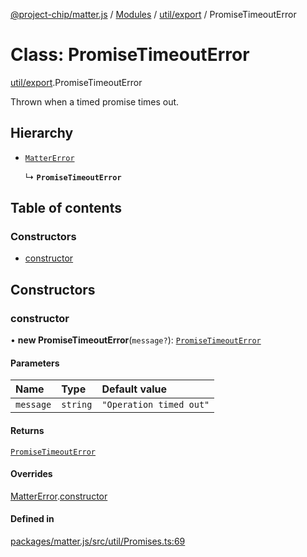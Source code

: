 [@project-chip/matter.js](../README.md) / [Modules](../modules.md) / [util/export](../modules/util_export.md) / PromiseTimeoutError

# Class: PromiseTimeoutError

[util/export](../modules/util_export.md).PromiseTimeoutError

Thrown when a timed promise times out.

## Hierarchy

- [`MatterError`](common_export.MatterError.md)

  ↳ **`PromiseTimeoutError`**

## Table of contents

### Constructors

- [constructor](util_export.PromiseTimeoutError.md#constructor)

## Constructors

### constructor

• **new PromiseTimeoutError**(`message?`): [`PromiseTimeoutError`](util_export.PromiseTimeoutError.md)

#### Parameters

| Name | Type | Default value |
| :------ | :------ | :------ |
| `message` | `string` | `"Operation timed out"` |

#### Returns

[`PromiseTimeoutError`](util_export.PromiseTimeoutError.md)

#### Overrides

[MatterError](common_export.MatterError.md).[constructor](common_export.MatterError.md#constructor)

#### Defined in

[packages/matter.js/src/util/Promises.ts:69](https://github.com/project-chip/matter.js/blob/c0d55745d5279e16fdfaa7d2c564daa31e19c627/packages/matter.js/src/util/Promises.ts#L69)
